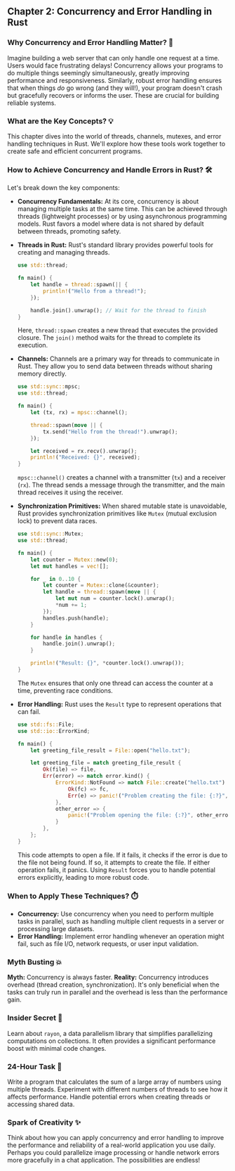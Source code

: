 ## Chapter 2: Concurrency and Error Handling in Rust

### Why Concurrency and Error Handling Matter? 🤔

Imagine building a web server that can only handle one request at a time. Users would face frustrating delays! Concurrency allows your programs to do multiple things seemingly simultaneously, greatly improving performance and responsiveness. Similarly, robust error handling ensures that when things *do* go wrong (and they will!), your program doesn't crash but gracefully recovers or informs the user. These are crucial for building reliable systems.

### What are the Key Concepts? 💡

This chapter dives into the world of threads, channels, mutexes, and error handling techniques in Rust. We'll explore how these tools work together to create safe and efficient concurrent programs.

### How to Achieve Concurrency and Handle Errors in Rust? 🛠️

Let's break down the key components:

*   **Concurrency Fundamentals:** At its core, concurrency is about managing multiple tasks at the same time. This can be achieved through threads (lightweight processes) or by using asynchronous programming models. Rust favors a model where data is not shared by default between threads, promoting safety.

*   **Threads in Rust:** Rust's standard library provides powerful tools for creating and managing threads.

    ```rust
    use std::thread;

    fn main() {
        let handle = thread::spawn(|| {
            println!("Hello from a thread!");
        });

        handle.join().unwrap(); // Wait for the thread to finish
    }
    ```

    Here, `thread::spawn` creates a new thread that executes the provided closure. The `join()` method waits for the thread to complete its execution.

*   **Channels:** Channels are a primary way for threads to communicate in Rust. They allow you to send data between threads without sharing memory directly.

    ```rust
    use std::sync::mpsc;
    use std::thread;

    fn main() {
        let (tx, rx) = mpsc::channel();

        thread::spawn(move || {
            tx.send("Hello from the thread!").unwrap();
        });

        let received = rx.recv().unwrap();
        println!("Received: {}", received);
    }
    ```

    `mpsc::channel()` creates a channel with a transmitter (`tx`) and a receiver (`rx`). The thread sends a message through the transmitter, and the main thread receives it using the receiver.

*   **Synchronization Primitives:** When shared mutable state is unavoidable, Rust provides synchronization primitives like `Mutex` (mutual exclusion lock) to prevent data races.

    ```rust
    use std::sync::Mutex;
    use std::thread;

    fn main() {
        let counter = Mutex::new(0);
        let mut handles = vec![];

        for _ in 0..10 {
            let counter = Mutex::clone(&counter);
            let handle = thread::spawn(move || {
                let mut num = counter.lock().unwrap();
                *num += 1;
            });
            handles.push(handle);
        }

        for handle in handles {
            handle.join().unwrap();
        }

        println!("Result: {}", *counter.lock().unwrap());
    }
    ```

    The `Mutex` ensures that only one thread can access the counter at a time, preventing race conditions.

*   **Error Handling:** Rust uses the `Result` type to represent operations that can fail.

    ```rust
    use std::fs::File;
    use std::io::ErrorKind;

    fn main() {
        let greeting_file_result = File::open("hello.txt");

        let greeting_file = match greeting_file_result {
            Ok(file) => file,
            Err(error) => match error.kind() {
                ErrorKind::NotFound => match File::create("hello.txt") {
                    Ok(fc) => fc,
                    Err(e) => panic!("Problem creating the file: {:?}", e),
                },
                other_error => {
                    panic!("Problem opening the file: {:?}", other_error)
                }
            },
        };
    }
    ```

    This code attempts to open a file. If it fails, it checks if the error is due to the file not being found. If so, it attempts to create the file. If either operation fails, it panics. Using `Result` forces you to handle potential errors explicitly, leading to more robust code.

### When to Apply These Techniques? ⏱️

*   **Concurrency:** Use concurrency when you need to perform multiple tasks in parallel, such as handling multiple client requests in a server or processing large datasets.
*   **Error Handling:** Implement error handling whenever an operation might fail, such as file I/O, network requests, or user input validation.

### Myth Busting 💥

**Myth:** Concurrency is always faster.
**Reality:** Concurrency introduces overhead (thread creation, synchronization). It's only beneficial when the tasks can truly run in parallel and the overhead is less than the performance gain.

### Insider Secret 🤫

Learn about `rayon`, a data parallelism library that simplifies parallelizing computations on collections. It often provides a significant performance boost with minimal code changes.

### 24-Hour Task 🚀

Write a program that calculates the sum of a large array of numbers using multiple threads. Experiment with different numbers of threads to see how it affects performance. Handle potential errors when creating threads or accessing shared data.

### Spark of Creativity ✨

Think about how you can apply concurrency and error handling to improve the performance and reliability of a real-world application you use daily. Perhaps you could parallelize image processing or handle network errors more gracefully in a chat application. The possibilities are endless!
